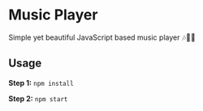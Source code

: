 # Music Player
Simple yet beautiful JavaScript based music player 🎶🎵🎵

<!-- <img src="preview.png"> -->

## Usage

**Step 1:** ``` npm install ```

**Step 2:** ``` npm start ```